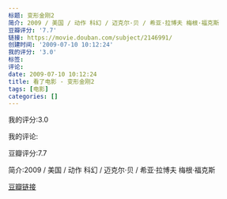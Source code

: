 ```yaml
---
标题: 变形金刚2
简介: 2009 / 美国 / 动作 科幻 / 迈克尔·贝 / 希亚·拉博夫 梅根·福克斯
豆瓣评分: '7.7'
链接: https://movie.douban.com/subject/2146991/
创建时间: '2009-07-10 10:12:24'
我的评分: '3.0'
标签:
评论:
date: 2009-07-10 10:12:24
title: 看了电影 - 变形金刚2
tags: [电影]
categories: []
---
```


我的评分:3.0

我的评论:

豆瓣评分:7.7

简介:2009 / 美国 / 动作 科幻 / 迈克尔·贝 / 希亚·拉博夫 梅根·福克斯

[豆瓣链接](https://movie.douban.com/subject/2146991/)

